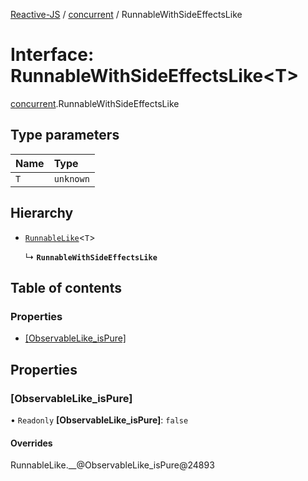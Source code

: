 [Reactive-JS](../README.md) / [concurrent](../modules/concurrent.md) / RunnableWithSideEffectsLike

# Interface: RunnableWithSideEffectsLike<T\>

[concurrent](../modules/concurrent.md).RunnableWithSideEffectsLike

## Type parameters

| Name | Type |
| :------ | :------ |
| `T` | `unknown` |

## Hierarchy

- [`RunnableLike`](concurrent.RunnableLike.md)<`T`\>

  ↳ **`RunnableWithSideEffectsLike`**

## Table of contents

### Properties

- [[ObservableLike\_isPure]](concurrent.RunnableWithSideEffectsLike.md#[observablelike_ispure])

## Properties

### [ObservableLike\_isPure]

• `Readonly` **[ObservableLike\_isPure]**: ``false``

#### Overrides

RunnableLike.\_\_@ObservableLike\_isPure@24893
